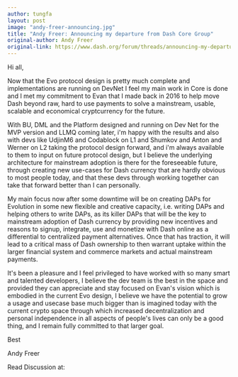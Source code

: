 ```yaml
---
author: tungfa
layout: post
image: "andy-freer-announcing.jpg"
title: "Andy Freer: Announcing my departure from Dash Core Group"
original-author: Andy Freer
original-link: https://www.dash.org/forum/threads/announcing-my-departure-from-dash-core-group.41822/
---
```



Hi all,

Now that the Evo protocol design is pretty much complete and implementations are running on DevNet I feel my main work in Core is done and I met my commitment to Evan that I made back in 2016 to help move Dash beyond raw, hard to use payments to solve a mainstream, usable, scalable and economical cryptcurrency for the future.

With BU, DML and the Platform designed and running on Dev Net for the MVP version and LLMQ coming later, i'm happy with the results and also with devs like UdjinM6 and Codablock on L1 and Shumkov and Anton and Werner on L2 taking the protocol design forward, and i'm always available to them to input on future protocol design, but I believe the underlying architecture for mainstream adoption is there for the foreseeable future, through creating new use-cases for Dash currency that are hardly obvious to most people today, and that these devs through working together can take that forward better than I can personally.

My main focus now after some downtime will be on creating DAPs for Evolution in some new flexible and creative capacity, i.e. writing DAPs and helping others to write DAPs, as its killer DAPs that will be the key to mainstream adoption of Dash currency by providing new incentives and reasons to signup, integrate, use and monetize with Dash online as a differential to centralized payment alternatives. Once that has traction, it will lead to a critical mass of Dash ownership to then warrant uptake within the larger financial system and commerce markets and actual mainstream payments.

It's been a pleasure and I feel privileged to have worked with so many smart and talented developers, I believe the dev team is the best in the space and provided they can appreciate and stay focused on Evan's vision which is embodied in the current Evo design, I believe we have the potential to grow a usage and usecase base much bigger than is imagined today with the current crypto space through which increased decentralization and personal independence in all aspects of people's lives can only be a good thing, and I remain fully committed to that larger goal.

Best

Andy Freer

Read Discussion at:
